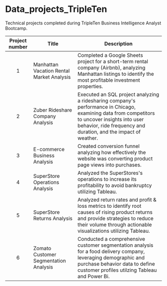 # Data_projects_TripleTen
Technical projects completed during TripleTen Business Intelligence Analyst Bootcamp.


| Project number | Title | Description |
| :-----------: | ----------- |----------- |
| 1 | Manhattan Vacation Rental Market Analysis| Completed a Google Sheets project for a short-term rental company (Airbnb), analyzing Manhattan listings to identify the most profitable investment properties. |
| 2 | Zuber Rideshare Company Analysis | Executed an SQL project analyzing a ridesharing company's performance in Chicago, examining data from competitors to uncover insights into user behavior, ride frequency and duration, and the impact of weather. |
| 3 | E-commerce Business Analysis | Created conversion funnel analyzing how effectively the website was converting product page views into purchases. |
| 4 | SuperStore Operations Analysis | Analyzed the SuperStores's operations to increase its profitability to avoid bankruptcy utilizing Tableau. |
| 5 | SuperStore Returns Analysis | Analyzed return rates and profit & loss metrics to identify root causes of rising product returns and provide strategies to reduce their volume through actionable visualizations utilizing Tableau. |
| 6 | Zomato Customer Segmentation Analysis | Conducted a comprehensive customer segmentation analysis for a food delivery company, leveraging demographic and purchase behavior data to define customer profiles utilzing Tableau and Power Bi. |
